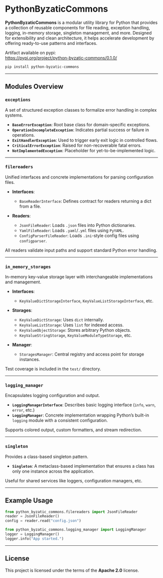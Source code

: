 # PythonByzaticCommons

**PythonByzaticCommons** is a modular utility library for Python that provides a collection of reusable components for file reading, exception handling, logging, in-memory storage, singleton management, and more. Designed for extensibility and clean architecture, it helps accelerate development by offering ready-to-use patterns and interfaces.

Artifact available on pypi:  
https://pypi.org/project/python-byzatic-commons/0.1.0/

```bash
pip install python-byzatic-commons
```

---

## Modules Overview

### `exceptions`
A set of structured exception classes to formalize error handling in complex systems.

- **`BaseErrorException`**: Root base class for domain-specific exceptions.
- **`OperationIncompleteException`**: Indicates partial success or failure in operations.
- **`ExitHandlerException`**: Used to trigger early exit logic in controlled flows.
- **`CriticalErrorException`**: Raised for non-recoverable fatal errors.
- **`NotImplementedException`**: Placeholder for yet-to-be-implemented logic.

---

### `filereaders`
Unified interfaces and concrete implementations for parsing configuration files.

- **Interfaces**:
  - `BaseReaderInterface`: Defines contract for readers returning a dict from a file.

- **Readers**:
  - `JsonFileReader`: Loads `.json` files into Python dictionaries.
  - `YamlFileReader`: Loads `.yaml`/`.yml` files using `PyYAML`.
  - `ConfigParserFileReader`: Loads `.ini`-style config files using `configparser`.

All readers validate input paths and support standard Python error handling.

---

### `in_memory_storages`
In-memory key-value storage layer with interchangeable implementations and management.

- **Interfaces**:
  - `KeyValueDictStorageInterface`, `KeyValueListStorageInterface`, etc.

- **Storages**:
  - `KeyValueDictStorage`: Uses `dict` internally.
  - `KeyValueListStorage`: Uses `list` for indexed access.
  - `KeyValueObjectStorage`: Stores arbitrary Python objects.
  - `KeyValueStringStorage`, `KeyValueModuleTypeStorage`, etc.

- **Manager**:
  - `StoragesManager`: Central registry and access point for storage instances.

Test coverage is included in the `test/` directory.

---

### `logging_manager`
Encapsulates logging configuration and output.

- **`LoggingManagerInterface`**: Describes basic logging interface (`info`, `warn`, `error`, etc.)
- **`LoggingManager`**: Concrete implementation wrapping Python’s built-in `logging` module with a consistent configuration.

Supports colored output, custom formatters, and stream redirection.

---

### `singleton`
Provides a class-based singleton pattern.

- **`Singleton`**: A metaclass-based implementation that ensures a class has only one instance across the application.

Useful for shared services like loggers, configuration managers, etc.

---

## Example Usage

```python
from python_byzatic_commons.filereaders import JsonFileReader
reader = JsonFileReader()
config = reader.read("config.json")

from python_byzatic_commons.logging_manager import LoggingManager
logger = LoggingManager()
logger.info("App started.")
```

---

## License

This project is licensed under the terms of the **Apache 2.0** license.
